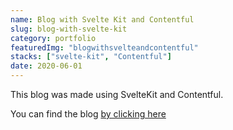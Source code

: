 ```yaml
---
name: Blog with Svelte Kit and Contentful
slug: blog-with-svelte-kit
category: portfolio
featuredImg: "blogwithsvelteandcontentful"
stacks: ["svelte-kit", "Contentful"]
date: 2020-06-01
---
```


This blog was made using SvelteKit and Contentful.

You can find the blog [by clicking here](https://blog-with-svelte.vercel.app/)
